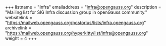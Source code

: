 +++
listname = "Infra"
emailaddress = "infra@opengauss.org"
description = "Mailing list for SIG Infra discussion group in openGauss community."
websitelink = "https://mailweb.opengauss.org/postorius/lists/infra.opengauss.org"
archivelink = "https://mailweb.opengauss.org/hyperkitty/list/infra@opengauss.org"
weight =  4
+++